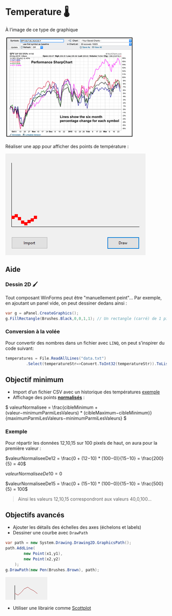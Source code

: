 # Temperature 🌡
À l’image de ce type de graphique

![trade.png](trade.png)

Réaliser une app pour afficher des points de température :

![temp1.PNG](temp1.png)

## Aide

### Dessin 2D 🖌
Tout composant WinForms peut être "manuellement peint"... Par exemple, en ajoutant un panel
vide, on peut dessiner dedans ainsi :

```csharp
var g = aPanel.CreateGraphics();
g.FillRectangle(Brushes.Black,0,0,1,1); // Un rectangle (carré) de 1 pixel au point 0,0
```

### Conversion à la volée
Pour convertir des nombres dans un fichier avec `LINQ`, on peut s’inspirer du code suivant:
```csharp
temperatures = File.ReadAllLines("data.txt")
         .Select(temperatureStr=>Convert.ToInt32(temperatureStr)).ToList();
```

## Objectif minimum
- Import d’un fichier CSV avec un historique des températures [exemple](data.csv)
- Affichage des points [**normalisés**](https://www.datanovia.com/en/fr/blog/comment-normaliser-et-standardiser-les-donnees-dans-r-pour-une-visualisation-en-heatmap-magnifique/#:~:text=La%20normalisation%20standard%2C%20%C3%A9galement%20appel%C3%A9e,unit%C3%A9s%20d%27%C3%A9cart%2Dtype.) :

$
valeurNormalisee = \frac{cibleMinimum + (valeur−minimumParmiLesValeurs) * (cibleMaximum−cibleMinimum)}{maximumParmiLesValeurs−minimumParmiLesValeurs}
$

### Exemple
Pour répartir les données 12,10,15 sur 100 pixels de haut, on aura pour la première valeur :

$valeurNormaliseeDe12 = \frac{0 + (12−10) * (100−0)}{15−10} = \frac{200}{5} = 40$

$valeurNormaliseeDe10 = 0$

$valeurNormaliseeDe15 = \frac{0 + (15−10) * (100−0)}{15−10} = \frac{500}{5} = 100$

>Ainsi les valeurs 12,10,15 correspondront aux valeurs 40,0,100...

## Objectifs avancés
- Ajouter les détails des échelles des axes (échelons et labels)
- Dessiner une courbe avec `DrawPath`
```csharp
var path = new System.Drawing.Drawing2D.GraphicsPath();
path.AddLine(
        new Point(x1,y1), 
        new Point(x2,y2)
    );
g.DrawPath(new Pen(Brushes.Brown), path);
```

![graph-line.PNG](graph-line.png)

- Utiliser une librairie comme [Scottplot](https://scottplot.net/)